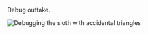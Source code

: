 Debug outtake.

![Debugging the sloth with accidental triangles](https://grant-uploader.s3.amazonaws.com/2024-07-28-20-16-30-2000.jpg)
